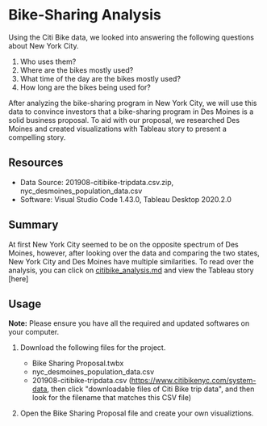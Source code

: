 # Bike-Sharing Analysis

Using the Citi Bike data, we looked into answering the following questions about New York City.

1. Who uses them?
2. Where are the bikes mostly used?
3. What time of the day are the bikes mostly used?
4. How long are the bikes being used for?

After analyzing the bike-sharing program in New York City, we will use this data to convince investors that a bike-sharing program in Des Moines is a solid business proposal. To aid with our proposal, we researched Des Moines and created visualizations with Tableau story to present a compelling story.

## Resources 

  - Data Source: 201908-citibike-tripdata.csv.zip, nyc_desmoines_population_data.csv
  - Software: Visual Studio Code 1.43.0, Tableau Desktop 2020.2.0

## Summary

At first New York City seemed to be on the opposite spectrum of Des Moines, however, after looking over the data and comparing the two states, New York City and Des Moines have multiple similarities. To read over the analysis, you can click on [citibike_analysis.md](https://github.com/olihu767/bikesharing/blob/master/citibike_analysis.md) and view the Tableau story [here]

## Usage

**Note:** Please ensure you have all the required and updated softwares on your computer.

  1. Download the following files for the project.
  
      - Bike Sharing Proposal.twbx
      - nyc_desmoines_population_data.csv
      - 201908-citibike-tripdata.csv (https://www.citibikenyc.com/system-data, then click "downloadable files of Citi Bike trip data", and then look for the filename that matches this CSV file)

  2. Open the Bike Sharing Proposal file and create your own visualiztions.
